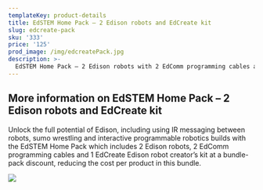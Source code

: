 ```yaml
---
templateKey: product-details
title: EdSTEM Home Pack – 2 Edison robots and EdCreate kit
slug: edcreate-pack
sku: '333'
price: '125'
prod_image: /img/edcreatePack.jpg
description: >-
  EdSTEM Home Pack – 2 Edison robots with 2 EdComm programming cables and 1 EdCreate Edison robot creator’s kit.
---
```


## More information on EdSTEM Home Pack – 2 Edison robots and EdCreate kit

Unlock the full potential of Edison, including using IR messaging between robots, sumo wrestling and interactive programmable robotics builds with the EdSTEM Home Pack which includes 2 Edison robots, 2 EdComm programming cables and 1 EdCreate Edison robot creator’s kit at a bundle-pack discount, reducing the cost per product in this bundle.

![](/img/edcreate_all_five_builds.png)
